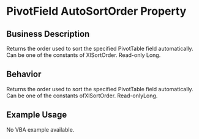 # PivotField AutoSortOrder Property

## Business Description
Returns the order used to sort the specified PivotTable field automatically. Can be one of the constants of XlSortOrder. Read-only Long.

## Behavior
Returns the order used to sort the specified PivotTable field automatically. Can be one of the constants ofXlSortOrder. Read-onlyLong.

## Example Usage
No VBA example available.